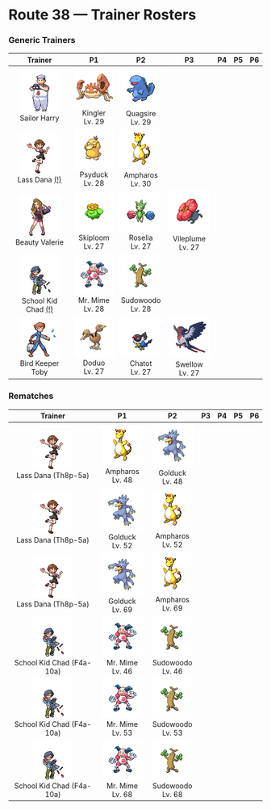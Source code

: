 # Route 38 — Trainer Rosters

### Generic Trainers

| Trainer | P1 | P2 | P3 | P4 | P5 | P6 |
|:-------:|:--:|:--:|:--:|:--:|:--:|:--:|
| ![Sailor Harry](../../assets/trainers/sailor.png "Sailor Harry")<br>Sailor Harry | ![Kingler](../../assets/sprites/kingler/front.gif "Kingler: Its pincers grow peculiarly large. If it lifts the pincers too fast, it loses its balance and staggers.")<br>Kingler<br>Lv. 29 | ![Quagsire](../../assets/sprites/quagsire/front.gif "Quagsire: Due to its relaxed and carefree attitude, it often bumps its head on boulders and boat hulls as it swims.")<br>Quagsire<br>Lv. 29 |
| ![Lass Dana (!)](../../assets/trainers/lass.png "Lass Dana (!)")<br>Lass Dana [(!)](#rematches) | ![Psyduck](../../assets/sprites/psyduck/front.gif "Psyduck: If its chronic headache peaks, it may exhibit odd powers. It seems unable to recall such an episode.")<br>Psyduck<br>Lv. 28 | ![Ampharos](../../assets/sprites/ampharos/front.gif "Ampharos: The bright light on its tail can be seen far away. It has been treasured since ancient times as a beacon.")<br>Ampharos<br>Lv. 30 |
| ![Beauty Valerie](../../assets/trainers/beauty.png "Beauty Valerie")<br>Beauty Valerie | ![Skiploom](../../assets/sprites/skiploom/front.gif "Skiploom: It spreads its petals to absorb sunlight. It also floats in the air to get closer to the sun.")<br>Skiploom<br>Lv. 27 | ![Roselia](../../assets/sprites/roselia/front.gif "Roselia: ROSELIA that drink nutritionally rich springwater are said to reveal rare coloration when they bloom.")<br>Roselia<br>Lv. 27 | ![Vileplume](../../assets/sprites/vileplume/front.gif "Vileplume: The bud bursts into bloom with a bang. It then starts scattering allergenic, poisonous pollen.")<br>Vileplume<br>Lv. 27 |
| ![School Kid Chad (!)](../../assets/trainers/school_kid.png "School Kid Chad (!)")<br>School Kid Chad [(!)](#rematches) | ![Mr. Mime](../../assets/sprites/mr-mime/front.gif "Mr. Mime: Its fingertips emit a peculiar force field that hardens air to create an actual wall.")<br>Mr. Mime<br>Lv. 28 | ![Sudowoodo](../../assets/sprites/sudowoodo/front.gif "Sudowoodo: It disguises itself as a tree to avoid attack. It hates water, so it will disappear if it starts raining.")<br>Sudowoodo<br>Lv. 28 |
| ![Bird Keeper Toby](../../assets/trainers/bird_keeper.png "Bird Keeper Toby")<br>Bird Keeper Toby | ![Doduo](../../assets/sprites/doduo/front.gif "Doduo: It races through grassy plains with powerful strides, leaving footprints up to four inches deep.")<br>Doduo<br>Lv. 27 | ![Chatot](../../assets/sprites/chatot/front.gif "Chatot: It mimics the cries of other Pokémon to trick them into thinking it’s one of them. This way they won’t attack it.")<br>Chatot<br>Lv. 27 | ![Swellow](../../assets/sprites/swellow/front.gif "Swellow: It dives at a steep angle as soon as it spots its prey. It catches its prey with sharp claws.")<br>Swellow<br>Lv. 27 |


### Rematches

| Trainer | P1 | P2 | P3 | P4 | P5 | P6 |
|:-------:|:--:|:--:|:--:|:--:|:--:|:--:|
| ![Lass Dana (Th8p-5a)](../../assets/trainers/lass.png "Lass Dana (Th8p-5a)")<br>Lass Dana (Th8p-5a) | ![Ampharos](../../assets/sprites/ampharos/front.gif "Ampharos: The bright light on its tail can be seen far away. It has been treasured since ancient times as a beacon.")<br>Ampharos<br>Lv. 48 | ![Golduck](../../assets/sprites/golduck/front.gif "Golduck: It appears by waterways at dusk. It may use telekinetic powers if its forehead glows mysteriously.")<br>Golduck<br>Lv. 48 |
| ![Lass Dana (Th8p-5a)](../../assets/trainers/lass.png "Lass Dana (Th8p-5a)")<br>Lass Dana (Th8p-5a) | ![Golduck](../../assets/sprites/golduck/front.gif "Golduck: It appears by waterways at dusk. It may use telekinetic powers if its forehead glows mysteriously.")<br>Golduck<br>Lv. 52 | ![Ampharos](../../assets/sprites/ampharos/front.gif "Ampharos: The bright light on its tail can be seen far away. It has been treasured since ancient times as a beacon.")<br>Ampharos<br>Lv. 52 |
| ![Lass Dana (Th8p-5a)](../../assets/trainers/lass.png "Lass Dana (Th8p-5a)")<br>Lass Dana (Th8p-5a) | ![Golduck](../../assets/sprites/golduck/front.gif "Golduck: It appears by waterways at dusk. It may use telekinetic powers if its forehead glows mysteriously.")<br>Golduck<br>Lv. 69 | ![Ampharos](../../assets/sprites/ampharos/front.gif "Ampharos: The bright light on its tail can be seen far away. It has been treasured since ancient times as a beacon.")<br>Ampharos<br>Lv. 69 |
| ![School Kid Chad (F4a-10a)](../../assets/trainers/school_kid.png "School Kid Chad (F4a-10a)")<br>School Kid Chad (F4a-10a) | ![Mr. Mime](../../assets/sprites/mr-mime/front.gif "Mr. Mime: Its fingertips emit a peculiar force field that hardens air to create an actual wall.")<br>Mr. Mime<br>Lv. 46 | ![Sudowoodo](../../assets/sprites/sudowoodo/front.gif "Sudowoodo: It disguises itself as a tree to avoid attack. It hates water, so it will disappear if it starts raining.")<br>Sudowoodo<br>Lv. 46 |
| ![School Kid Chad (F4a-10a)](../../assets/trainers/school_kid.png "School Kid Chad (F4a-10a)")<br>School Kid Chad (F4a-10a) | ![Mr. Mime](../../assets/sprites/mr-mime/front.gif "Mr. Mime: Its fingertips emit a peculiar force field that hardens air to create an actual wall.")<br>Mr. Mime<br>Lv. 53 | ![Sudowoodo](../../assets/sprites/sudowoodo/front.gif "Sudowoodo: It disguises itself as a tree to avoid attack. It hates water, so it will disappear if it starts raining.")<br>Sudowoodo<br>Lv. 53 |
| ![School Kid Chad (F4a-10a)](../../assets/trainers/school_kid.png "School Kid Chad (F4a-10a)")<br>School Kid Chad (F4a-10a) | ![Mr. Mime](../../assets/sprites/mr-mime/front.gif "Mr. Mime: Its fingertips emit a peculiar force field that hardens air to create an actual wall.")<br>Mr. Mime<br>Lv. 68 | ![Sudowoodo](../../assets/sprites/sudowoodo/front.gif "Sudowoodo: It disguises itself as a tree to avoid attack. It hates water, so it will disappear if it starts raining.")<br>Sudowoodo<br>Lv. 68 |

